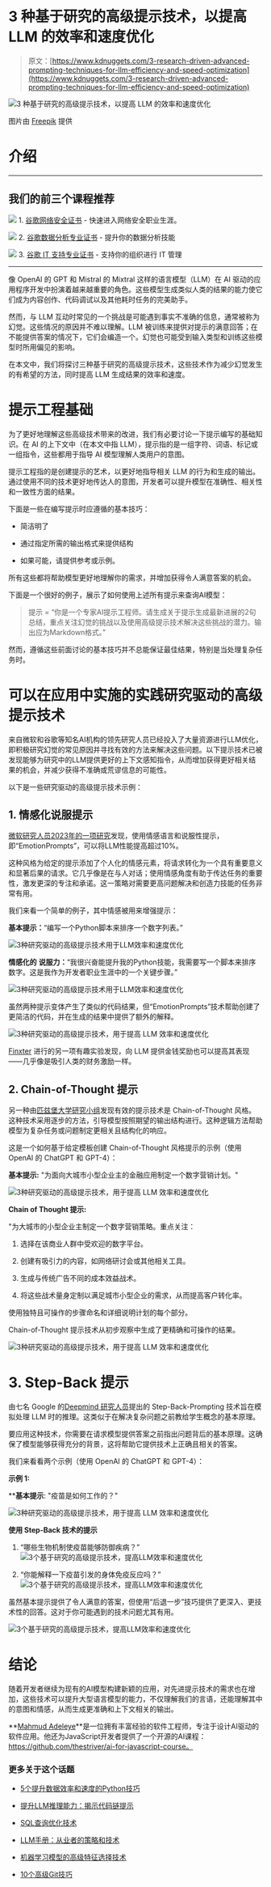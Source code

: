 # 3 种基于研究的高级提示技术，以提高 LLM 的效率和速度优化

> 原文：[https://www.kdnuggets.com/3-research-driven-advanced-prompting-techniques-for-llm-efficiency-and-speed-optimization](https://www.kdnuggets.com/3-research-driven-advanced-prompting-techniques-for-llm-efficiency-and-speed-optimization)

![3 种基于研究的高级提示技术，以提高 LLM 的效率和速度优化](../Images/d642c3b80a0d5f0ea0a540b7e50a7889.png)

图片由 [Freepik](https://www.freepik.com/free-vector/hand-drawn-flat-design-npl-illustration_22112068.htm#query=ai%20prompting&position=20&from_view=search&track=ais&uuid=a658aa34-aa02-4ce1-a502-c03d3396f395) 提供

# 介绍

* * *

## 我们的前三个课程推荐

![](../Images/0244c01ba9267c002ef39d4907e0b8fb.png) 1\. [谷歌网络安全证书](https://www.kdnuggets.com/google-cybersecurity) - 快速进入网络安全职业生涯。

![](../Images/e225c49c3c91745821c8c0368bf04711.png) 2\. [谷歌数据分析专业证书](https://www.kdnuggets.com/google-data-analytics) - 提升你的数据分析技能

![](../Images/0244c01ba9267c002ef39d4907e0b8fb.png) 3\. [谷歌 IT 支持专业证书](https://www.kdnuggets.com/google-itsupport) - 支持你的组织进行 IT 管理

* * *

像 OpenAI 的 GPT 和 Mistral 的 Mixtral 这样的语言模型（LLM）在 AI 驱动的应用程序开发中扮演着越来越重要的角色。这些模型生成类似人类的结果的能力使它们成为内容创作、代码调试以及其他耗时任务的完美助手。

然而，与 LLM 互动时常见的一个挑战是可能遇到事实不准确的信息，通常被称为幻觉。这些情况的原因并不难以理解。LLM 被训练来提供对提示的满意回答；在不能提供答案的情况下，它们会编造一个。幻觉也可能受到输入类型和训练这些模型时所用偏见的影响。

在本文中，我们将探讨三种基于研究的高级提示技术，这些技术作为减少幻觉发生的有希望的方法，同时提高 LLM 生成结果的效率和速度。

# 提示工程基础

为了更好地理解这些高级技术带来的改进，我们有必要讨论一下提示编写的基础知识。在 AI 的上下文中（在本文中指 LLM），提示指的是一组字符、词语、标记或一组指令，这些都用于指导 AI 模型理解人类用户的意图。

提示工程指的是创建提示的艺术，以更好地指导相关 LLM 的行为和生成的输出。通过使用不同的技术更好地传达人的意图，开发者可以提升模型在准确性、相关性和一致性方面的结果。

下面是一些在编写提示时应遵循的基本技巧：

+   简洁明了

+   通过指定所需的输出格式来提供结构

+   如果可能，请提供参考或示例。

所有这些都将帮助模型更好地理解你的需求，并增加获得令人满意答案的机会。

下面是一个很好的例子，展示了如何使用上述所有提示来查询AI模型：

> 提示 = “你是一个专家AI提示工程师。请生成关于提示生成最新进展的2句总结，重点关注幻觉的挑战以及使用高级提示技术解决这些挑战的潜力。输出应为Markdown格式。”

然而，遵循这些前面讨论的基本技巧并不总能保证最佳结果，特别是当处理复杂任务时。

# 可以在应用中实施的实践研究驱动的高级提示技术

来自微软和谷歌等知名AI机构的领先研究人员已经投入了大量资源进行LLM优化，即积极研究幻觉的常见原因并寻找有效的方法来解决这些问题。以下提示技术已被发现能够为研究中的LLM提供更好的上下文感知指令，从而增加获得更好相关结果的机会，并减少获得不准确或荒谬信息的可能性。

以下是一些研究驱动的高级提示技术示例：

## 1. 情感化说服提示

[微软研究人员2023年的一项研究](https://arxiv.org/abs/2307.11760)发现，使用情感语言和说服性提示，即“EmotionPrompts”，可以将LLM性能提高超过10%。

这种风格为给定的提示添加了个人化的情感元素，将请求转化为一个具有重要意义和显著后果的请求。它几乎像是在与人对话；使用情感角度有助于传达任务的重要性，激发更深的专注和承诺。这一策略对需要更高问题解决和创造力技能的任务非常有用。

我们来看一个简单的例子，其中情感被用来增强提示：

**基本提示：**“编写一个Python脚本来排序一个数字列表。”

![3种研究驱动的高级提示技术用于LLM效率和速度优化](../Images/d485d3086d170a1022bce1a856679829.png)

**情感化的** **说服力：**“我很兴奋能提升我的Python技能，我需要写一个脚本来排序数字。这是我作为开发者职业生涯中的一个关键步骤。”

![3种研究驱动的高级提示技术用于LLM效率和速度优化](../Images/203e3ecccd526968c1f6144eba846efd.png)

虽然两种提示变体产生了类似的代码结果，但“EmotionPrompts”技术帮助创建了更简洁的代码，并在生成的结果中提供了额外的解释。

![3种研究驱动的高级提示技术，用于提高 LLM 效率和速度优化](../Images/a3b5f85dccc129633bf542b407a7be37.png)

[Finxter](https://blog.finxter.com/impact-of-monetary-incentives-on-the-performance-of-gpt-4-turbo-an-experimental-analysis/) 进行的另一项有趣实验发现，向 LLM 提供金钱奖励也可以提高其表现——几乎像是吸引人类的财务激励一样。

## 2\. Chain-of-Thought 提示

另一种由[匹兹堡大学研究小组](https://arxiv.org/abs/2309.08008)发现有效的提示技术是 Chain-of-Thought 风格。这种技术采用逐步的方法，引导模型按照期望的输出结构进行。这种逻辑方法帮助模型为复杂任务或问题制定更相关且结构化的响应。

这是一个如何基于给定模板创建 Chain-of-Thought 风格提示的示例（使用 OpenAI 的 ChatGPT 和 GPT-4）：

**基本提示:** "为面向大城市小型企业主的金融应用制定一个数字营销计划。"

![3种研究驱动的高级提示技术，用于提高 LLM 效率和速度优化](../Images/61811acb47438bc9ffe38cae1246c4b2.png)

**Chain of Thought 提示:**

"为大城市的小型企业主制定一个数字营销策略。重点关注：

1.  选择在该商业人群中受欢迎的数字平台。

1.  创建有吸引力的内容，如网络研讨会或其他相关工具。

1.  生成与传统广告不同的成本效益战术。

1.  将这些战术量身定制以满足城市小型企业的需求，从而提高客户转化率。

使用独特且可操作的步骤命名和详细说明计划的每个部分。

Chain-of-Thought 提示技术从初步观察中生成了更精确和可操作的结果。

![3种研究驱动的高级提示技术，用于提高 LLM 效率和速度优化](../Images/688617d5caaa8e2c7b0810c3ed4b3ad2.png)

# 3\. Step-Back 提示

由七名 Google 的[Deepmind 研究人员](https://arxiv.org/abs/2310.06117)提出的 Step-Back-Prompting 技术旨在模拟处理 LLM 时的推理。这类似于在解决复杂问题之前教给学生概念的基本原理。

要应用这种技术，你需要在请求模型提供答案之前指出问题背后的基本原理。这确保了模型能够获得充分的背景，这将帮助它提供技术上正确且相关的答案。

我们来看看两个示例（使用 OpenAI 的 ChatGPT 和 GPT-4）：

**示例 1:**

****基本提示**: "疫苗是如何工作的？"

![3种研究驱动的高级提示技术，用于提高 LLM 效率和速度优化](../Images/790b4b0a7b05eb184c11093ae558be67.png)

**使用 Step-Back 技术的提示**

1.  “哪些生物机制使疫苗能够防御疾病？”![3个基于研究的高级提示技术，提高LLM效率和速度优化](../Images/9dd8265721e63f404fd4313d0a410f1b.png)

1.  “你能解释一下疫苗引发的身体免疫反应吗？”![3个基于研究的高级提示技术，提高LLM效率和速度优化](../Images/a3b5f85dccc129633bf542b407a7be37.png)

虽然基本提示提供了令人满意的答案，但使用“后退一步”技巧提供了更深入、更技术性的回答。这对于你可能遇到的技术问题尤其有用。

![3个基于研究的高级提示技术，提高LLM效率和速度优化](../Images/85428c9a7c933587587dbe8b3c82e1cb.png)

# 结论

随着开发者继续为现有的AI模型构建新颖的应用，对先进提示技术的需求也在增加，这些技术可以提升大型语言模型的能力，不仅理解我们的言语，还能理解其中的意图和情感，从而生成更准确和上下文相关的输出。

**[Mahmud Adeleye](https://www.linkedin.com/in/mahmudadeleye/)**是一位拥有丰富经验的软件工程师，专注于设计AI驱动的软件应用。他还为JavaScript开发者提供了一个开源的AI课程： https://github.com/thestriver/ai-for-javascript-course。

### 更多关于这个话题

+   [5个提升数据效率和速度的Python技巧](https://www.kdnuggets.com/5-python-tips-for-data-efficiency-and-speed)

+   [提升LLM推理能力：揭示代码链提示](https://www.kdnuggets.com/enhancing-llm-reasoning-unveiling-chain-of-code-prompting)

+   [SQL查询优化技术](https://www.kdnuggets.com/2023/03/sql-query-optimization-techniques.html)

+   [LLM手册：从业者的策略和技术](https://www.kdnuggets.com/llm-handbook-strategies-and-techniques-for-practitioners)

+   [机器学习模型的高级特征选择技术](https://www.kdnuggets.com/2023/06/advanced-feature-selection-techniques-machine-learning-models.html)

+   [10个高级Git技巧](https://www.kdnuggets.com/10-advanced-git-techniques)

